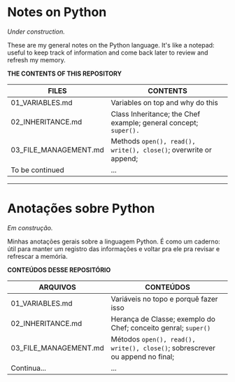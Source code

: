 # Notes on Python

*Under construction.*

These are my general notes on the Python language. It's like a notepad: useful to keep track of information and come back later to review and refresh my memory.

**THE CONTENTS OF THIS REPOSITORY**

FILES | CONTENTS
----- | ---------
01_VARIABLES.md | Variables on top and why do this
02_INHERITANCE.md | Class Inheritance; the Chef example; general concept; ```super().```
03_FILE_MANAGEMENT.md | Methods ```open(), read(), write(), close()```; overwrite or append; 
To be continued | ...

---

# Anotações sobre Python

*Em construção.*

Minhas anotações gerais sobre a linguagem Python. É como um caderno: útil para manter um registro das informações e voltar pra ele pra revisar e refrescar a memória.

**CONTEÚDOS DESSE REPOSITÓRIO**

ARQUIVOS | CONTEÚDOS
-------- | ---------
01_VARIABLES.md | Variáveis no topo e porquê fazer isso
02_INHERITANCE.md | Herança de Classe; exemplo do Chef; conceito genral; ```super()```
03_FILE_MANAGEMENT.md | Métodos ```open(), read(), write(), close()```; sobrescrever ou append no final; 
Continua... | ...

